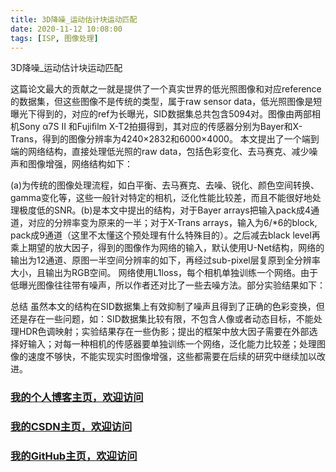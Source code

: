```yaml
---
title: 3D降噪_运动估计块运动匹配
date: 2020-11-12 10:08:00
tags: [ISP, 图像处理]
---
```


3D降噪_运动估计块运动匹配
<!--more-->
这篇论文最大的贡献之一就是提供了一个真实世界的低光照图像和对应reference的数据集，但这些图像不是传统的类型，属于raw sensor data，低光照图像是短曝光下得到的，对应的ref为长曝光，SID数据集总共包含5094对。图像由两部相机Sony α7S II 和Fujiﬁlm X-T2拍摄得到，其对应的传感器分别为Bayer和X-Trans，得到的图像分辨率为4240×2832和6000×4000。
本文提出了一个端到端的网络结构，直接处理低光照的raw data，包括色彩变化、去马赛克、减少噪声和图像增强，网络结构如下：

(a)为传统的图像处理流程，如白平衡、去马赛克、去噪、锐化、颜色空间转换、gamma变化等，这些一般针对特定的相机，泛化性能比较差，而且不能很好地处理极度低的SNR。(b)是本文中提出的结构，对于Bayer arrays把输入pack成4通道，对应的分辨率变为原来的一半；对于X-Trans arrays，输入为6/*6的block, pack成9通道（这里不太懂这个预处理有什么特殊目的）。之后减去black level再乘上期望的放大因子，得到的图像作为网络的输入，默认使用U-Net结构，网络的输出为12通道、原图一半空间分辨率的如下，再经过sub-pixel层复原到全分辨率大小，且输出为RGB空间。
网络使用L1loss，每个相机单独训练一个网络。由于低曝光图像往往带有噪声，所以作者还对比了一些去噪方法。部分实验结果如下：


总结
虽然本文的结构在SID数据集上有效抑制了噪声且得到了正确的色彩变换，但还是存在一些问题，如：SID数据集比较有限，不包含人像或者动态目标，不能处理HDR色调映射；实验结果存在一些伪影；提出的框架中放大因子需要在外部选择好输入；对每一种相机的传感器要单独训练一个网络，泛化能力比较差；处理图像的速度不够快，不能实现实时图像增强，这些都需要在后续的研究中继续加以改进。






### [我的个人博客主页，欢迎访问](http://www.aomanhao.top/)
### [我的CSDN主页，欢迎访问](https://blog.csdn.net/Aoman_Hao)
### [我的GitHub主页，欢迎访问](https://github.com/AomanHao)


